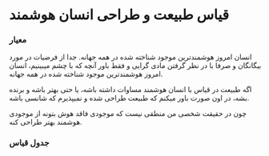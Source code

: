 # قیاس طبیعت و طراحی انسان هوشمند

### معیار
انسان امروز هوشمندترین موجود شناخته شده در همه جهانه.
جدا از فرضیات در مورد بیگانگان و صرفا با در نظر گرفتن مادی گرایی و فقط باور آنچه که با چشم میبینیم، انسان امروز هوشمندترین موجود شناخته شده در همه جهانه.

اگه طبیعت در قیاس با انسان هوشمند مساوات داشته باشه، یا حتی بهتر باشه و برنده بشه، در اون صورت باور میکنم که طبیعت طراحی شده و نمیپذیرم که شانسی باشه.

چون در حقیقت شخصی من منطقی نیست که موجودی فاقد هوش بتونه از موجودی هوشمند بهتر طراحی کنه.

### جدول قیاس

